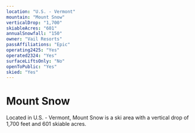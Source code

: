 ```yaml
---
location: "U.S. - Vermont"
mountain: "Mount Snow"
verticalDrop: "1,700"
skiableAcres: "601"
annualSnowfall: "150"
owner: "Vail Resorts"
passAffiliations: "Epic"
operating2425: "Yes"
operated2324: "Yes"
surfaceLiftsOnly: "No"
openToPublic: "Yes"
skied: "Yes"
---
```


# Mount Snow

Located in U.S. - Vermont, Mount Snow is a ski area with a vertical drop of 1,700 feet and 601 skiable acres.